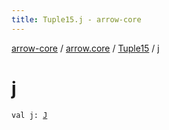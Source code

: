 ```yaml
---
title: Tuple15.j - arrow-core
---
```


[arrow-core](../../index.html) / [arrow.core](../index.html) / [Tuple15](index.html) / [j](./j.html)

# j

`val j: `[`J`](index.html#J)